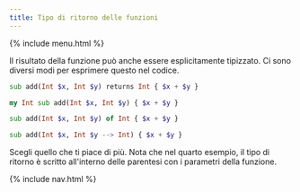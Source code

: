 ```yaml
---
title: Tipo di ritorno delle funzioni
---
```


{% include menu.html %}

Il risultato della funzione può anche essere esplicitamente tipizzato. Ci sono diversi modi per esprimere questo nel codice.

```raku
sub add(Int $x, Int $y) returns Int { $x + $y }

my Int sub add(Int $x, Int $y) { $x + $y }

sub add(Int $x, Int $y) of Int { $x + $y }

sub add(Int $x, Int $y --> Int) { $x + $y }
```

Scegli quello che ti piace di più. Nota che nel quarto esempio, il tipo di ritorno è scritto all'interno delle parentesi con i parametri della funzione.

{% include nav.html %}